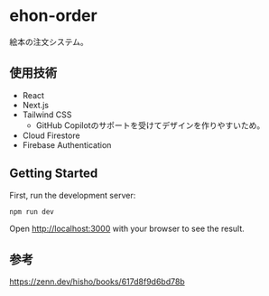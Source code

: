 # ehon-order

絵本の注文システム。

## 使用技術

- React
- Next.js
- Tailwind CSS
  - GitHub Copilotのサポートを受けてデザインを作りやすいため。
- Cloud Firestore
- Firebase Authentication

## Getting Started

First, run the development server:

```bash
npm run dev
```

Open [http://localhost:3000](http://localhost:3000) with your browser to see the result.

## 参考

https://zenn.dev/hisho/books/617d8f9d6bd78b
